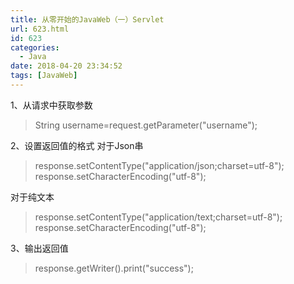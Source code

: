 ```yaml
---
title: 从零开始的JavaWeb（一）Servlet
url: 623.html
id: 623
categories:
  - Java
date: 2018-04-20 23:34:52
tags: [JavaWeb]
---
```


1、从请求中获取参数

>String username=request.getParameter("username");

2、设置返回值的格式 对于Json串

>response.setContentType("application/json;charset=utf-8");  
response.setCharacterEncoding("utf-8");

对于纯文本

>response.setContentType("application/text;charset=utf-8");  
response.setCharacterEncoding("utf-8");

3、输出返回值

>response.getWriter().print("success");